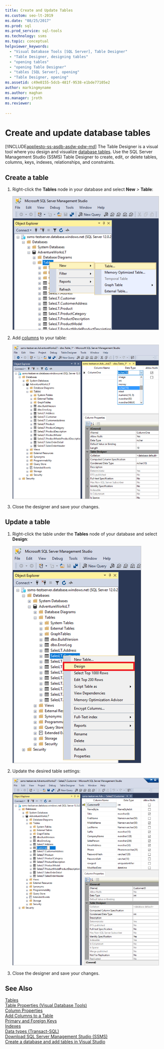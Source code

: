 ```yaml
---
title: Create and Update Tables
ms.custom: seo-lt-2019
ms.date: "08/25/2017"
ms.prod: sql
ms.prod_service: sql-tools
ms.technology: ssms
ms.topic: conceptual
helpviewer_keywords: 
  - "Visual Database Tools [SQL Server], Table Designer"
  - "Table Designer, designing tables"
  - "opening tables"
  - "opening Table Designer"
  - "tables [SQL Server], opening"
  - "Table Designer, opening"
ms.assetid: c49e0155-5dcb-481f-9538-e1bde77105e2
author: markingmyname
ms.author: maghan
ms.manager: jroth
ms.reviewer: 

---
```

# Create and update database tables
[!INCLUDE[appliesto-ss-asdb-asdw-pdw-md](../../includes/appliesto-ss-asdb-asdw-pdw-md.md)]
The Table Designer is a visual tool where you design and visualize [database tables](../../relational-databases/tables/tables.md). Use the SQL Server Management Studio (SSMS) Table Designer to create, edit, or delete tables, columns, keys, indexes, relationships, and constraints.  

  
## Create a table  
  
1. Right-click the **Tables** node in your database and select  **New** > **Table**:  
  
    ![New table](../media/design-tables/new-table.png)
  
1. Add [columns](column-properties-visual-database-tools.md) to your table:
  
    ![design table](../media/design-tables/new-table2.png)

1. Close the designer and save your changes.
  
## Update a table  
  
1. Right-click the table under the **Tables** node of your database and select **Design**:  
  
   ![Update table](../media/design-tables/update-table.png)

1. Update the desired table settings:

   ![](../media/design-tables/update-table2.png)

1. Close the designer and save your changes.

## See Also

[Tables](../../relational-databases/tables/tables.md)  
[Table Properties &#40;Visual Database Tools&#41;](../../ssms/visual-db-tools/table-properties-visual-database-tools.md)  
[Column Properties](column-properties-visual-database-tools.md)  
[Add Columns to a Table](../../relational-databases/tables/add-columns-to-a-table-database-engine.md)  
[Primary and Foreign Keys](../../relational-databases/tables/primary-and-foreign-key-constraints.md)  
[Indexes](../../relational-databases/indexes/indexes.md)  
[Data types (Transact-SQL)](../../t-sql/data-types/data-types-transact-sql.md)  
[Download SQL Server Management Studio (SSMS)](../download-sql-server-management-studio-ssms.md)  
[Create a database and add tables in Visual Studio](/visualstudio/data-tools/create-a-sql-database-by-using-a-designer)
